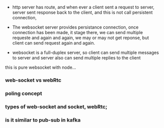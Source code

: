 - http server has route, and when ever a client sent a request to server, server sent response back to the client, and this is not call persistent connection,

- The websocket server provides persistance connection, once connection has been made, it stage there, we can send multiple requeste and again and again, we may or may not get reponse, but client can send request again and again.

- websocket is a full-duplex server, so client can send multiple messages to server and server also can send multiple replies to the client

this is pure websocket with node...

### web-socket vs webRtc
### poling concept
### types of web-socket and socket, webRtc;
### is it similar to pub-sub in kafka
